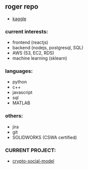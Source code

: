 ## roger repo 
- [kaggle](https://www.kaggle.com/rogerho)

### current interests:
- frontend (reactjs)
- backend (nodejs, postgresql, SQL)
- AWS (S3, EC2, RDS)
- machine learning (sklearn)

### languages:
- python
- c++
- javascript
- sql
- MATLAB

### others:
- jira
- git
- SOLIDWORKS (CSWA certified)

### CURRENT PROJECT:
- [crypto-social-model](https://github.com/rogerksho/crypto-social-model)


<!---
rogerksho/rogerksho is a ✨ special ✨ repository because its `README.md` (this file) appears on your GitHub profile.
You can click the Preview link to take a look at your changes.
--->
